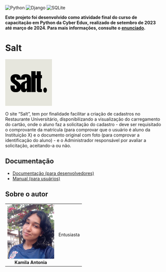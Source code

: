 <!-- Adicione Badges das tecnologias que você usou aqui -->
<!-- Você pode encontrar badges aqui: https://github.com/Ileriayo/markdown-badges?tab=readme-ov-file#markdown-badges -->
![Python](https://img.shields.io/badge/python-3670A0?style=for-the-badge&logo=python&logoColor=ffdd54)
![Django](https://img.shields.io/badge/django-%23092E20.svg?style=for-the-badge&logo=django&logoColor=white)
![SQLite](https://img.shields.io/badge/sqlite-%2307405e.svg?style=for-the-badge&logo=sqlite&logoColor=white)

**Este projeto foi desenvolvido como atividade final do curso de capacitação em Python da Cyber Edux, realizado de setembro de 2023 até março de 2024. Para mais informações, consulte o [enunciado](ENUNCIADO.md).**

# Salt

<!-- Substitua a seguinte imagem por uma logo do seu projeto -->
<img src="img/logo2.png" width="150px">

<!-- Substitua o seguinte parágrafo por um resumo do seu projeto: -->
O site “Salt”, tem por finalidade facilitar a criação de cadastros no 
Restaurante Universitário, disponibilizando a visualização do 
carregamento do cartão, onde o aluno faz a solicitação do 
cadastro - deve ser requisitado o comprovante da matrícula (para 
comprovar que o usuário é aluno da Instituição X) e o documento original com foto 
(para comprovar a identificação do aluno) - e o Administrador responsável por avaliar 
a solicitação, aceitando-a ou não.

## Documentação

* [Documentação (para desenvolvedores)](DOCUMENTACAO.md)
* [Manual (para usuários)](MANUAL.md)

## Sobre o autor

<!-- Coloque seu nome, uma foto sua e uma pequena bio sobre você na seguinte tabela: -->
|  |  |
|:-------------:|:------------------------------------------------------------:|
|  <img src="img/perfil.jpeg" width="150px"></br> **Kamila Antonia** | Entusiasta |
